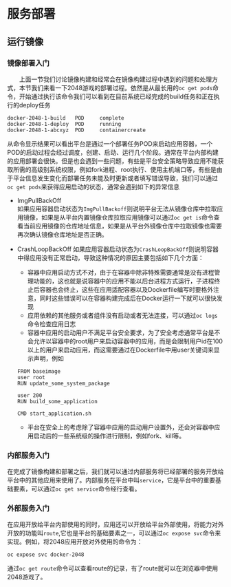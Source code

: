 #  服务部署  
##  运行镜像  
### 镜像部署入门  
　　上面一节我们讨论镜像构建和经常会在镜像构建过程中遇到的问题和处理方式，本节我们来看一下2048游戏的部署过程。依然是从最长用的`oc get pods`命令，开始通过执行该命令我们可以看到在目前系统已经完成的build任务和正在执行的deploy任务  

```    
docker-2048-1-build   POD     complete  
docker-2048-1-deploy  POD     running  
docker-2048-1-abcxyz  POD     containercreate  
``` 
从命令显示结果可以看出平台是通过一个部署任务POD来启动应用容器，一个POD的启动过程会经过调度，创建、启动、运行几个阶段。通常在平台内部构建的应用部署会很快。但是也会遇到一些问题，有些是平台安全策略导致应用不能获取所需的高级别系统权限，例如fork进程、root执行、使用主机端口等，有些是由于平台信息发生变化而部署任务未能及时更新或者填写错误导致，我们可以通过`oc get pods`来获得应用启动的状态，通常会遇到如下的异常信息

*  ImgPullBackOff  
   如果应用容器启动状态为`ImgPullBackoff`则说明平台无法从镜像仓库中拉取应用镜像，如果是从平台内置镜像仓库拉取应用镜像可以通过`oc get is`命令查看当前应用镜像的仓库地址信息，如果是从平台外镜像仓库中拉取镜像也需要再次确认镜像仓库地址是否正确。
*  CrashLoopBackOff
如果应用容器启动状态为`CrashLoopBackOff`则说明容器中得应用没有正常启动，导致这种情况的原因主要包括如下几个方面：  
	*  容器中应用启动方式不对，由于在容器中除非特殊需要通常是没有进程管理功能的，这也就是说容器中的应用不能以后台进程方式运行，子进程终止后容器也会终止，这些在应用适配容器以及Dockerfile编写时要格外注意，同时这些错误可以在容器构建完成后在Docker运行一下就可以很快发现  
	*  应用依赖的其他服务或者组件没有启动或者无法连接，可以通过`oc logs `命令检查应用日志
	*  容器中应用的启动用户不满足平台安全要求，为了安全考虑通常平台是不会允许以容器中的root用户来启动容器中的应用，而是会限制用户id在100以上的用户来启动应用，而这需要通过在Dockerfile中用user关键词来显示声明，例如
	
	  ```  
	  FROM baseimage
	  user root
	  RUN update_some_system_package
	  
	  user 200
	  RUN build_some_application
	  
	  CMD start_application.sh
	  ```  
	* 平台在安全上的考虑除了容器中应用的启动用户设置外，还会对容器中应用启动后的一些系统级的操作进行限制，例如fork、kill等。   	 

### 内部服务入门  
在完成了镜像构建和部署之后，我们就可以通过内部服务将已经部署的服务开放给平台中的其他应用来使用了。内部服务在平台中叫`service`，它是平台中的重要基础要素，可以通过`oc get service`命令经行查看。  

### 外部服务入门  
在应用开放给平台内部使用的同时，应用还可以开放给平台外部使用，将能力对外开放的功能叫`route`,它也是平台的基础要素之一，可以通过`oc expose svc`命令来实现。例如，将2048应用开放对外使用的命令为：  

```  
oc expose svc docker-2048  
```   

通过`oc get route`命令可以查看route的记录，有了route就可以在浏览器中使用2048游戏了。 